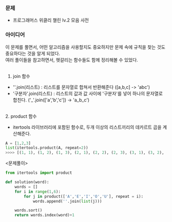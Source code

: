 ### 문제
* 프로그래머스 위클리 챌린 lv.2 모음 사전

### 아이디어

이 문제를 풀면서, 어떤 알고리즘을 사용할지도 중요하지만 문제 속에 규칙을 찾는 것도 중요하다는 것을 알게 되었다.<br>
여러 풀이들을 참고하면서, 헷갈리는 함수들도 함께 정리해볼 수 있었다.<br>
<br>
1. join 함수
* ''.join(리스트) : 리스트를 문자열로 합쳐서 반환해준다 ([a,b,c] -> 'abc')
* '구분자'.join(리스트) : 리스트의 값과 값 사이에 '구분자'를 넣어 하나의 문자열로 합친다. ('_'.join(['a','b','c']) -> 'a_b_c')
<br>
2. product 함수

* itertools 라이브러리에 포함된 함수로, 두개 이상의 리스트끼리의 데카르트 곱을 계산해준다. 
```python
A = [1,2,3]
list(itertools.product(A, repeat=2))
>>>> [(1, 1), (1, 2), (1, 3), (2, 1), (2, 2), (2, 3), (3, 1), (3, 2), (3, 3)]
```

<문제풀이>
```python
from itertools import product

def solution(word):
    words = []
    for i in range(1,6):
        for j in product(['A','E','I','O','U'], repeat = i):
            words.append(''.join(list(j)))

    words.sort()
    return words.index(word)+1
```

